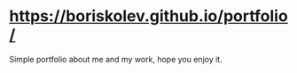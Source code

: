 # https://boriskolev.github.io/portfolio/

Simple portfolio about me and my work, hope you enjoy it.
